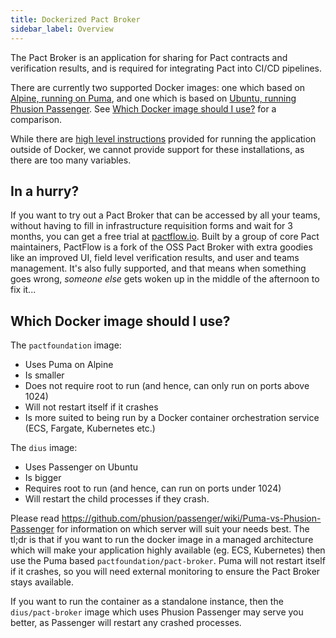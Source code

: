 ```yaml
---
title: Dockerized Pact Broker
sidebar_label: Overview
---
```


The Pact Broker is an application for sharing for Pact contracts and verification results, and is required for integrating Pact into CI/CD pipelines.

There are currently two supported Docker images: one which based on [Alpine, running on Puma](/pact_broker/docker_images/pactfoundation), and one which is based on [Ubuntu, running Phusion Passenger](/pact_broker/docker_images/dius). See [Which Docker image should I use?](#which-docker-image-should-i-use) for a comparison.

While there are [high level instructions][rollyourown] provided for running the application outside of Docker, we cannot provide support for these installations, as there are too many variables.

## In a hurry?

If you want to try out a Pact Broker that can be accessed by all your teams, without having to fill in infrastructure requisition forms and wait for 3 months, you can get a free trial at <a href="https://pactflow.io/?utm_source=github&utm_campaign=dockerized_pact_broker_index">pactflow.io</a>. Built by a group of core Pact maintainers, PactFlow is a fork of the OSS Pact Broker with extra goodies like an improved UI, field level verification results, and user and teams management. It's also fully supported, and that means when something goes wrong, *someone else* gets woken up in the middle of the afternoon to fix it...


## Which Docker image should I use?

The `pactfoundation` image:

* Uses Puma on Alpine
* Is smaller
* Does not require root to run (and hence, can only run on ports above 1024)
* Will not restart itself if it crashes
* Is more suited to being run by a Docker container orchestration service (ECS, Fargate, Kubernetes etc.)

The `dius` image:

* Uses Passenger on Ubuntu
* Is bigger
* Requires root to run (and hence, can run on ports under 1024)
* Will restart the child processes if they crash.

Please read https://github.com/phusion/passenger/wiki/Puma-vs-Phusion-Passenger for information on which server will suit your needs best. The tl;dr is that if you want to run the docker image in a managed architecture which will make your application highly available (eg. ECS, Kubernetes) then use the Puma based `pactfoundation/pact-broker`. Puma will not restart itself if it crashes, so you will need external monitoring to ensure the Pact Broker stays available.

If you want to run the container as a standalone instance, then the `dius/pact-broker` image which uses Phusion Passenger may serve you better, as Passenger will restart any crashed processes.


[rollyourown]: https://github.com/pact-foundation/pact_broker#rolling-your-own
